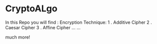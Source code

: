 # CryptoALgo
In this Repo you will find :
Encryption Technique:
1 . Additive Cipher
2 . Caesar Cipher
3 . Affine Cipher
...
...

much more!
